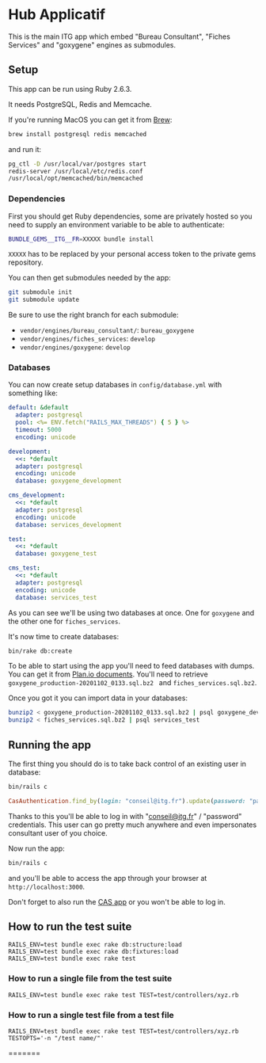 # Hub Applicatif

This is the main ITG app which embed "Bureau Consultant", "Fiches Services" and
"goxygene" engines as submodules.

## Setup

This app can be run using Ruby 2.6.3.

It needs PostgreSQL, Redis and Memcache.

If you're running MacOS you can get it from [Brew](https://brew.sh):

``` sh
brew install postgresql redis memcached
```

and run it:

``` sh
pg_ctl -D /usr/local/var/postgres start
redis-server /usr/local/etc/redis.conf
/usr/local/opt/memcached/bin/memcached
```

### Dependencies

First you should get Ruby dependencies, some are privately hosted so you need to
supply an environment variable to be able to authenticate:

``` sh
BUNDLE_GEMS__ITG__FR=XXXXX bundle install
```

`XXXXX` has to be replaced by your personal access token to the private gems
repository.

You can then get submodules needed by the app:

``` sh
git submodule init
git submodule update
```

Be sure to use the right branch for each submodule:

- `vendor/engines/bureau_consultant/`: `bureau_goxygene`
- `vendor/engines/fiches_services`: `develop`
- `vendor/engines/goxygene`: `develop`

### Databases

You can now create setup databases in `config/database.yml` with something like:

``` yaml
default: &default
  adapter: postgresql
  pool: <%= ENV.fetch("RAILS_MAX_THREADS") { 5 } %>
  timeout: 5000
  encoding: unicode

development:
  <<: *default
  adapter: postgresql
  encoding: unicode
  database: goxygene_development

cms_development:
  <<: *default
  adapter: postgresql
  encoding: unicode
  database: services_development 

test:
  <<: *default
  database: goxygene_test 

cms_test:
  <<: *default
  adapter: postgresql
  encoding: unicode
  database: services_test

```

As you can see we'll be using two databases at once. One for `goxygene` and the
other one for `fiches_services`.

It's now time to create databases:

``` sh
bin/rake db:create
```

To be able to start using the app you'll need to feed databases with dumps. You
can get it from [Plan.io documents](https://itg.plan.io/documents/9). You'll
need to retrieve `goxygene_production-20201102_0133.sql.bz2 ` and
`fiches_services.sql.bz2`.

Once you got it you can import data in your databases:

``` sh
bunzip2 < goxygene_production-20201102_0133.sql.bz2 | psql goxygene_development
bunzip2 < fiches_services.sql.bz2 | psql services_test
```

## Running the app

The first thing you should do is to take back control of an existing user in
database:

``` sh
bin/rails c
```

``` ruby
CasAuthentication.find_by(login: "conseil@itg.fr").update(password: "password")
```

Thanks to this you'll be able to log in with "conseil@itg.fr" / "password"
credentials. This user can go pretty much anywhere and even impersonates
consultant user of you choice.

Now run the app:

``` sh
bin/rails c
```

and you'll be able to access the app through your browser at
`http://localhost:3000`.

Don't forget to also run the [CAS
app](https://github.com/ITGCONSEIL/oxygene-cas/tree/develop) or you won't be
able to log in.

## How to run the test suite

~~~~
RAILS_ENV=test bundle exec rake db:structure:load
RAILS_ENV=test bundle exec rake db:fixtures:load
RAILS_ENV=test bundle exec rake test
~~~~

### How to run a single file from the test suite

~~~~
RAILS_ENV=test bundle exec rake test TEST=test/controllers/xyz.rb
~~~~

### How to run a single test file from a test file


~~~~
RAILS_ENV=test bundle exec rake test TEST=test/controllers/xyz.rb TESTOPTS='-n "/test name/"'
~~~~

=======

